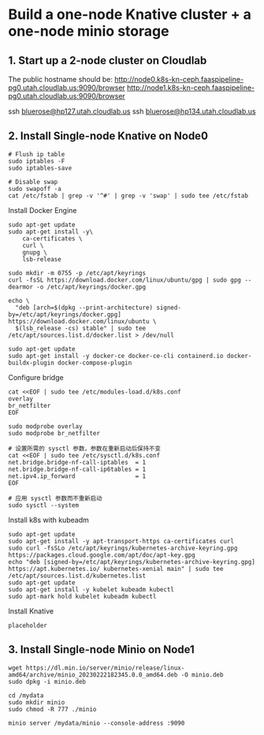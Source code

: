 # Build a one-node Knative cluster + a one-node minio storage

## 1. Start up a 2-node cluster on Cloudlab

The public hostname should be:
http://node0.k8s-kn-ceph.faaspipeline-pg0.utah.cloudlab.us:9090/browser
http://node1.k8s-kn-ceph.faaspipeline-pg0.utah.cloudlab.us:9090/browser

ssh bluerose@hp127.utah.cloudlab.us
ssh bluerose@hp134.utah.cloudlab.us

## 2. Install Single-node Knative on Node0

```shell
# Flush ip table
sudo iptables -F
sudo iptables-save

# Disable swap
sudo swapoff -a
cat /etc/fstab | grep -v '^#' | grep -v 'swap' | sudo tee /etc/fstab
```

Install Docker Engine
```shell
sudo apt-get update
sudo apt-get install -y\
    ca-certificates \
    curl \
    gnupg \
    lsb-release

sudo mkdir -m 0755 -p /etc/apt/keyrings
curl -fsSL https://download.docker.com/linux/ubuntu/gpg | sudo gpg --dearmor -o /etc/apt/keyrings/docker.gpg

echo \
  "deb [arch=$(dpkg --print-architecture) signed-by=/etc/apt/keyrings/docker.gpg] https://download.docker.com/linux/ubuntu \
  $(lsb_release -cs) stable" | sudo tee /etc/apt/sources.list.d/docker.list > /dev/null

sudo apt-get update
sudo apt-get install -y docker-ce docker-ce-cli containerd.io docker-buildx-plugin docker-compose-plugin
```

Configure bridge
```shell
cat <<EOF | sudo tee /etc/modules-load.d/k8s.conf
overlay
br_netfilter
EOF

sudo modprobe overlay
sudo modprobe br_netfilter

# 设置所需的 sysctl 参数，参数在重新启动后保持不变
cat <<EOF | sudo tee /etc/sysctl.d/k8s.conf
net.bridge.bridge-nf-call-iptables  = 1
net.bridge.bridge-nf-call-ip6tables = 1
net.ipv4.ip_forward                 = 1
EOF

# 应用 sysctl 参数而不重新启动
sudo sysctl --system
```

Install k8s with kubeadm
```shell
sudo apt-get update
sudo apt-get install -y apt-transport-https ca-certificates curl
sudo curl -fsSLo /etc/apt/keyrings/kubernetes-archive-keyring.gpg https://packages.cloud.google.com/apt/doc/apt-key.gpg
echo "deb [signed-by=/etc/apt/keyrings/kubernetes-archive-keyring.gpg] https://apt.kubernetes.io/ kubernetes-xenial main" | sudo tee /etc/apt/sources.list.d/kubernetes.list
sudo apt-get update
sudo apt-get install -y kubelet kubeadm kubectl
sudo apt-mark hold kubelet kubeadm kubectl
```

Install Knative
```shell
placeholder
```

## 3. Install Single-node Minio on Node1

```shell
wget https://dl.min.io/server/minio/release/linux-amd64/archive/minio_20230222182345.0.0_amd64.deb -O minio.deb
sudo dpkg -i minio.deb

cd /mydata
sudo mkdir minio
sudo chmod -R 777 ./minio

minio server /mydata/minio --console-address :9090
```